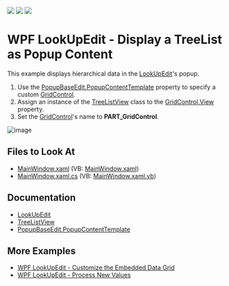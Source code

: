 <!-- default badges list -->
![](https://img.shields.io/endpoint?url=https://codecentral.devexpress.com/api/v1/VersionRange/128645103/21.1.5%2B)
[![](https://img.shields.io/badge/Open_in_DevExpress_Support_Center-FF7200?style=flat-square&logo=DevExpress&logoColor=white)](https://supportcenter.devexpress.com/ticket/details/E3106)
[![](https://img.shields.io/badge/📖_How_to_use_DevExpress_Examples-e9f6fc?style=flat-square)](https://docs.devexpress.com/GeneralInformation/403183)
<!-- default badges end -->

# WPF LookUpEdit - Display a TreeList as Popup Content

This example displays hierarchical data in the [LookUpEdit](https://docs.devexpress.com/WPF/DevExpress.Xpf.Grid.LookUp.LookUpEdit)'s popup.

1. Use the [PopupBaseEdit.PopupContentTemplate](https://docs.devexpress.com/WPF/DevExpress.Xpf.Editors.PopupBaseEdit.PopupContentTemplate) property to specify a custom [GridControl](https://docs.devexpress.com/WPF/DevExpress.Xpf.Grid.GridControl).
2. Assign an instance of the [TreeListView](https://docs.devexpress.com/WPF/DevExpress.Xpf.Grid.TreeListView) class to the [GridControl.View](https://docs.devexpress.com/WPF/DevExpress.Xpf.Grid.GridControl.View) property.
3. Set the [GridControl](https://docs.devexpress.com/WPF/DevExpress.Xpf.Grid.GridControl)'s name to **PART_GridControl**.

![image](https://user-images.githubusercontent.com/65009440/186915700-96577a48-c76d-47fb-9fe2-2501ffb772b8.png) 

## Files to Look At

* [MainWindow.xaml](./CS/CustomTreeViewComboBox/MainWindow.xaml) (VB: [MainWindow.xaml](./VB/CustomTreeViewComboBox/MainWindow.xaml))
* [MainWindow.xaml.cs](./CS/CustomTreeViewComboBox/MainWindow.xaml.cs) (VB: [MainWindow.xaml.vb](./VB/CustomTreeViewComboBox/MainWindow.xaml.vb))

## Documentation

* [LookUpEdit](https://docs.devexpress.com/WPF/DevExpress.Xpf.Grid.LookUp.LookUpEdit)
* [TreeListView](https://docs.devexpress.com/WPF/DevExpress.Xpf.Grid.TreeListView)
* [PopupBaseEdit.PopupContentTemplate](https://docs.devexpress.com/WPF/DevExpress.Xpf.Editors.PopupBaseEdit.PopupContentTemplate)

## More Examples

* [WPF LookUpEdit - Customize the Embedded Data Grid](https://github.com/DevExpress-Examples/wpf-lookupedit-customize-the-embedded-data-grid)
* [WPF LookUpEdit - Process New Values](https://github.com/DevExpress-Examples/lookupedit-processing-new-values-e2646)
